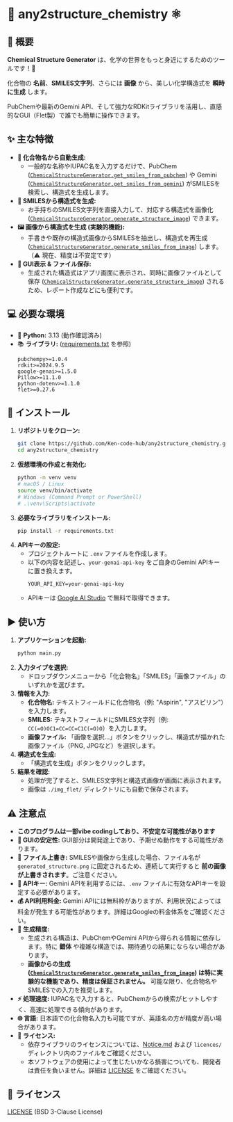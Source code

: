 # 🧪 any2structure_chemistry ⚛️

## 🌟 概要

**Chemical Structure Generator** は、化学の世界をもっと身近にするためのツールです！🧪

化合物の **名前**、**SMILES文字列**、さらには **画像** から、美しい化学構造式を **瞬時に生成** します。

PubChemや最新のGemini API、そして強力なRDKitライブラリを活用し、直感的なGUI（Flet製）で誰でも簡単に操作できます。

## ✨ 主な特徴

*   **🧠 化合物名から自動生成:**
    *   一般的な名称やIUPAC名を入力するだけで、PubChem ([`ChemicalStructureGenerator.get_smiles_from_pubchem`](any2structure.py)) や Gemini ([`ChemicalStructureGenerator.get_smiles_from_gemini`](any2structure.py)) がSMILESを検索し、構造式を生成します。
*   **📝 SMILESから構造式を生成:**
    *   お手持ちのSMILES文字列を直接入力して、対応する構造式を画像化 ([`ChemicalStructureGenerator.generate_structure_image`](any2structure.py)) できます。
*   **🖼️ 画像から構造式を生成 (実験的機能):**
    *   手書きや既存の構造式画像からSMILESを抽出し、構造式を再生成 ([`ChemicalStructureGenerator.generate_smiles_from_image`](any2structure.py)) します。（⚠️ 現在、精度は不安定です）
*   **💾 GUI表示 & ファイル保存:**
    *   生成された構造式はアプリ画面に表示され、同時に画像ファイルとして保存 ([`ChemicalStructureGenerator.generate_structure_image`](any2structure.py)) されるため、レポート作成などにも便利です。

## 💻 必要な環境

*   🐍 **Python:** 3.13 (動作確認済み)
*   📚 **ライブラリ:** ([requirements.txt](requirements.txt) を参照)
    ```
    pubchempy>=1.0.4
    rdkit>=2024.9.5
    google-genai>=1.5.0
    Pillow>=11.1.0
    python-dotenv>=1.1.0
    flet>=0.27.6
    ```

## 🚀 インストール

1.  **リポジトリをクローン:** 
    ```bash
    git clone https://github.com/Ken-code-hub/any2structure_chemistry.git
    cd any2structure_chemistry
    ```
2.  **仮想環境の作成と有効化:**
    ```bash
    python -m venv venv
    # macOS / Linux
    source venv/bin/activate
    # Windows (Command Prompt or PowerShell)
    # .\venv\Scripts\activate
    ```
3.  **必要なライブラリをインストール:**
    ```bash
    pip install -r requirements.txt
    ```
4.  **APIキーの設定:**
    *   プロジェクトルートに `.env` ファイルを作成します。
    *   以下の内容を記述し、`your-genai-api-key` をご自身のGemini APIキーに置き換えます。
        ```dotenv
        YOUR_API_KEY=your-genai-api-key
        ```
    *   APIキーは [Google AI Studio](https://aistudio.google.com) で無料で取得できます。

## ▶️ 使い方

1.  **アプリケーションを起動:**
    ```bash
    python main.py
    ```
2.  **入力タイプを選択:**
    *   ドロップダウンメニューから「化合物名」「SMILES」「画像ファイル」のいずれかを選びます。
3.  **情報を入力:**
    *   **化合物名:** テキストフィールドに化合物名（例: "Aspirin", "アスピリン"）を入力します。
    *   **SMILES:** テキストフィールドにSMILES文字列（例: `CC(=O)OC1=CC=CC=C1C(=O)O`）を入力します。
    *   **画像ファイル:** 「画像を選択...」ボタンをクリックし、構造式が描かれた画像ファイル（PNG, JPGなど）を選択します。
4.  **構造式を生成:**
    *   「構造式を生成」ボタンをクリックします。
5.  **結果を確認:**
    *   処理が完了すると、SMILES文字列と構造式画像が画面に表示されます。
    *   画像は `./img_flet/` ディレクトリにも自動で保存されます。

## ⚠️ 注意点
*   **このプログラムは一部vibe codingしており、不安定な可能性があります**
*   **🧪 GUIの安定性:** GUI部分は開発途上であり、予期せぬ動作をする可能性があります。
*   **💾 ファイル上書き:** SMILESや画像から生成した場合、ファイル名が `generated_structure.png` に固定されるため、連続して実行すると **前の画像が上書きされます**。ご注意ください。
*   **🔑 APIキー:** Gemini APIを利用するには、`.env` ファイルに有効なAPIキーを設定する必要があります。
*   **💰 API利用料金:** Gemini APIには無料枠がありますが、利用状況によっては料金が発生する可能性があります。詳細はGoogleの料金体系をご確認ください。
*   **🔬 生成精度:**
    *   生成される構造は、PubChemやGemini APIから得られる情報に依存します。特に **錯体** や複雑な構造では、期待通りの結果にならない場合があります。
    *   **画像からの生成 ([`ChemicalStructureGenerator.generate_smiles_from_image`](any2structure.py)) は特に実験的な機能であり、精度は保証されません。** 可能な限り、化合物名やSMILESでの入力を推奨します。
*   **⚡ 処理速度:** IUPAC名で入力すると、PubChemからの検索がヒットしやすく、高速に処理できる傾向があります。
*   **🌐 言語:** 日本語での化合物名入力も可能ですが、英語名の方が精度が高い場合があります。
*   **📜 ライセンス:**
    *   依存ライブラリのライセンスについては、[Notice.md](Notice.md) および `licences/` ディレクトリ内のファイルをご確認ください。
    *   本ソフトウェアの使用によって生じたいかなる損害についても、開発者は責任を負いません。詳細は [LICENSE](LICENSE) をご確認ください。

## 📄 ライセンス

[LICENSE](LICENSE) (BSD 3-Clause License)
